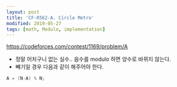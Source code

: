 ```yaml
---
layout: post
title: 'CF-R562-A. Circle Metro'
modified: 2019-05-27
tags: [math, Modulo, implementation]
---
```


<https://codeforces.com/contest/1169/problem/A>

- 정말 어처구니 없는 실수.. 음수를 modulo 하면 양수로 바뀌지 않는다.
- 빼기일 경우 다음과 같이 해주어야 한다.

```c++
A = (N-A) % N;
```

